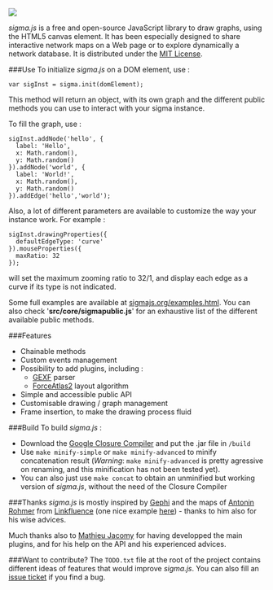 <img src="http://sigmajs.org/img/sigmajs.png"></img>

*sigma.js* is a free and open-source JavaScript library to draw graphs, using the HTML5 canvas element. It has been especially designed to share interactive network maps on a Web page or to explore dynamically a network database. It is distributed under the [MIT License](https://github.com/jacomyal/sigma.js/blob/master/LICENSE.txt).

###Use
To initialize *sigma.js* on a DOM element, use :

    var sigInst = sigma.init(domElement);

This method will return an object, with its own graph and the different public methods you can use to interact with your sigma instance.

To fill the graph, use :

    sigInst.addNode('hello', {
      label: 'Hello',
      x: Math.random(),
      y: Math.random()
    }).addNode('world', {
      label: 'World!',
      x: Math.random(),
      y: Math.random()
    }).addEdge('hello','world');

Also, a lot of different parameters are available to customize the way your instance work. For example :

    sigInst.drawingProperties({
      defaultEdgeType: 'curve'
    }).mouseProperties({
      maxRatio: 32
    });

will set the maximum zooming ratio to 32/1, and display each edge as a curve if its type is not indicated.

Some full examples are available at [sigmajs.org/examples.html](http://sigmajs.org/examples.html). You can also check '**src/core/sigmapublic.js**' for an exhaustive list of the different available public methods.

###Features
* Chainable methods
* Custom events management
* Possibility to add plugins, including :
    * [GEXF](http://gexf.net/format/) parser
    * [ForceAtlas2](https://gephi.org/2011/forceatlas2-the-new-version-of-our-home-brew-layout/) layout algorithm
* Simple and accessible public API
* Customisable drawing / graph management
* Frame insertion, to make the drawing process fluid

###Build
To build *sigma.js* :

* Download the [Google Closure Compiler](http://code.google.com/closure/compiler/) and put the .jar file in `/build`
* Use `make minify-simple` or `make minify-advanced` to minify concatenation result (*Warning*: `make minify-advanced` is pretty agressive on renaming, and this minification has not been tested yet).
* You can also just use `make concat` to obtain an unminified but working version of *sigma.js*, without the need of the Closure Compiler

###Thanks
*sigma.js* is mostly inspired by [Gephi](http://gephi.org) and the maps of [Antonin Rohmer](http://antonin.rohmer.free.fr/) from [Linkfluence](http://labs.linkfluence.net) (one nice example [here](http://www.guardian.co.uk/news/datablog/interactive/2011/sep/07/norway-breivik-manifesto-mapped)) - thanks to him also for his wise advices.

Much thanks also to [Mathieu Jacomy](http://www.medialab.sciences-po.fr/fr/team/mathieu-jacomy/) for having developped the main plugins, and for his help on the API and his experienced advices.

###Want to contribute?
The `TODO.txt` file at the root of the project contains different ideas of features that would improve *sigma.js*. You can also fill an [issue ticket](http://github.com/jacomyal/sigma.js/issues) if you find a bug.

